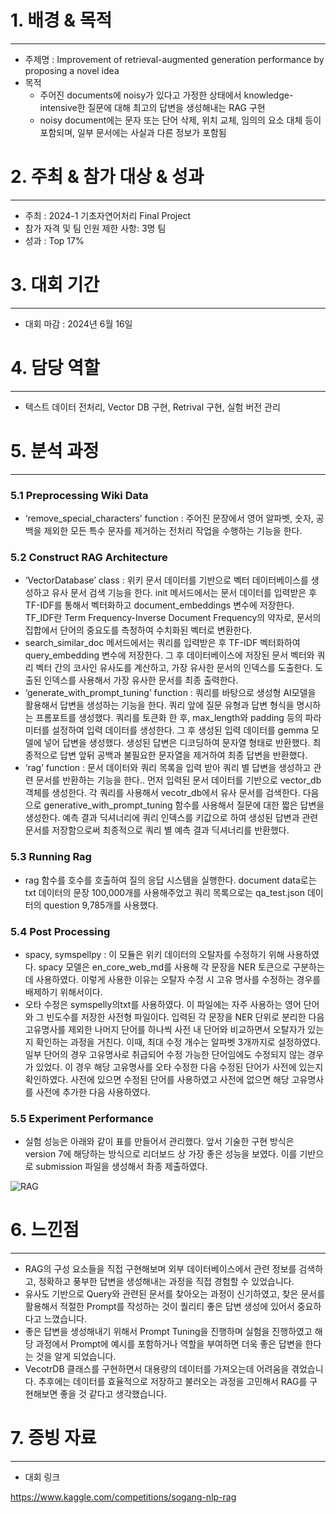 # 1. 배경 & 목적

---

- 주제명  : Improvement of retrieval-augmented generation performance by proposing a novel idea
- 목적
    - 주어진 documents에 noisy가 있다고 가정한 상태에서 knowledge-intensive한 질문에 대해 최고의 답변을 생성해내는 RAG 구현
    - noisy document에는 문자 또는 단어 삭제, 위치 교체, 임의의 요소 대체 등이 포함되며, 일부 문서에는 사실과 다른 정보가 포함됨

# 2. 주최 & 참가 대상 & 성과

---

- 주최 : 2024-1 기초자연어처리 Final Project
- 참가 자격 및 팀 인원 제한 사항: 3명 팀
- 성과 : Top 17%

# 3. 대회 기간

---

- 대회 마감 : 2024년 6월 16일

# 4. 담당 역할

---

- 텍스트 데이터 전처리, Vector DB 구현, Retrival 구현, 실험 버전 관리

# 5. 분석 과정

---

### 5.1 Preprocessing Wiki Data

- ‘remove_special_characters’ function : 주어진 문장에서 영어 알파벳, 숫자, 공백을 제외한 모든 특수 문자를 제거하는 전처리 작업을 수행하는 기능을 한다.

### 5.2 Construct RAG Architecture

- ‘VectorDatabase’ class : 위키 문서 데이터를 기반으로 벡터 데이터베이스를 생성하고 유사 문서 검색 기능을 한다. init 메서드에서는 문서 데이터를 입력받은 후 TF-IDF를 통해서 벡터화하고 document_embeddings 변수에 저장한다. TF_IDF란 Term Frequency-Inverse Document Frequency의 약자로, 문서의 집합에서 단어의 중요도를 측정하여 수치화된 벡터로 변환한다.
- search_similar_doc 메서드에서는 쿼리를 입력받은 후 TF-IDF 벡터화하여 query_embedding 변수에 저장한다. 그 후 데이터베이스에 저장된 문서 벡터와 쿼리 벡터 간의 코사인 유사도를 계산하고, 가장 유사한 문서의 인덱스를 도출한다. 도출된 인덱스를 사용해서 가장 유사한 문서를 최종 출력한다.
- ‘generate_with_prompt_tuning’ function : 쿼리를 바탕으로 생성형 AI모델을 활용해서 답변을 생성하는 기능을 한다. 쿼리 앞에 질문 유형과 답변 형식을 명시하는 프롬포트를 생성했다. 쿼리를 토큰화 한 후, max_length와 padding 등의 파라미터를 설정하여 입력 데이터를 생성한다. 그 후 생성된 입력 데이터를 gemma 모델에 넣어 답변을 생성했다. 생성된 답변은 디코딩하여 문자열 형태로 반환했다. 최종적으로 답변 앞뒤 공백과 불필요한 문자열을 제거하여 최종 답변을 반환했다.
- ‘rag’ function : 문서 데이터와 쿼리 목록을 입력 받아 쿼리 별 답변을 생성하고 관련 문서를 반환하는 기능을 한다.. 먼저 입력된 문서 데이터를 기반으로 vector_db 객체를 생성한다. 각 쿼리를 사용해서 vecotr_db에서 유사 문서를 검색한다. 다음으로 generative_with_prompt_tuning 함수를 사용해서 질문에 대한 짧은 답변을 생성한다. 예측 결과 딕셔너리에 쿼리 인덱스를 키값으로 하여 생성된 답변과 관련 문서를 저장함으로써 최종적으로 쿼리 별 예측 결과 딕셔너리를 반환했다.

### 5.3 Running Rag

- rag 함수를 호수를 호출하여 질의 응답 시스템을 실행한다. document data로는txt 데이터의 문장 100,000개를 사용해주었고 쿼리 목록으로는 qa_test.json 데이터의 question 9,785개를 사용했다.

### 5.4 Post Processing

- spacy, symspellpy : 이 모듈은 위키 데이터의 오탈자를 수정하기 위해 사용하였다. spacy 모델은 en_core_web_md를 사용해 각 문장을 NER 토큰으로 구분하는데 사용하였다. 이렇게 사용한 이유는 오탈자 수정 시 고유 명사를 수정하는 경우를 배제하기 위해서이다.
- 오타 수정은 symspelly의txt를 사용하였다. 이 파일에는 자주 사용하는 영어 단어와 그 빈도수를 저장한 사전형 파일이다. 입력된 각 문장을 NER 단위로 분리한 다음 고유명사를 제외한 나머지 단어를 하나씩 사전 내 단어와 비교하면서 오탈자가 있는지 확인하는 과정을 거친다. 이때, 최대 수정 개수는 알파벳 3개까지로 설정하였다. 일부 단어의 경우 고유명사로 취급되어 수정 가능한 단어임에도 수정되지 않는 경우가 있었다. 이 경우 해당 고유명사를 오타 수정한 다음 수정된 단어가 사전에 있는지 확인하였다. 사전에 있으면 수정된 단어를 사용하였고 사전에 없으면 해당 고유명사를 사전에 추가한 다음 사용하였다.

### 5.5 Experiment Performance

- 실험 성능은 아래와 같이 표를 만들어서 관리했다. 앞서 기술한 구현 방식은 version 7에 해당하는 방식으로 리더보드 상 가장 좋은 성능을 보였다. 이를 기반으로  submission 파일을 생성해서 촤종 제출하였다.

![RAG](https://github.com/user-attachments/assets/74ff052b-862e-4302-b837-9de9881e9f80)

# 6. 느낀점

---

- RAG의 구성 요소들을 직접 구현해보며 외부 데이터베이스에서 관련 정보를 검색하고, 정확하고 풍부한 답변을 생성해내는 과정을 직접 경험할 수 있었습니다.
- 유사도 기반으로 Query와 관련된 문서를 찾아오는 과정이 신기하였고, 찾은 문서를 활용해서 적절한 Prompt를 작성하는 것이 퀄리티 좋은 답변 생성에 있어서 중요하다고 느꼈습니다.
- 좋은 답변을 생성해내기 위해서 Prompt Tuning을 진행하며 실험을 진행하였고 해당 과정에서 Prompt에 예시를 포함하거나 역할을 부여하면 더욱 좋은 답변을 한다는 것을 알게 되었습니다.
- VecotrDB 클래스를 구현하면서 대용량의 데이터를 가져오는데 어려움을 겪었습니다. 추후에는 데이터를 효율적으로 저장하고 불러오는 과정을 고민해서 RAG를 구현해보면 좋을 것 같다고 생각했습니다.


# 7. 증빙 자료

---

- 대회 링크

https://www.kaggle.com/competitions/sogang-nlp-rag

